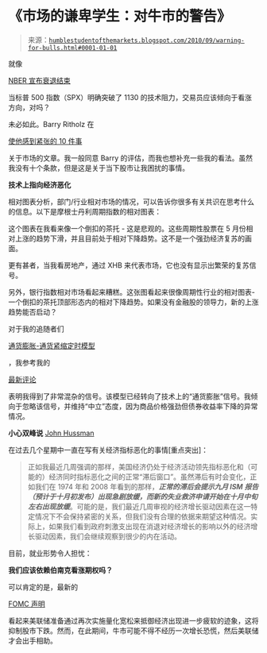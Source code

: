 <!--yml

category: 未分类

日期：2024-05-18 04:36:10

-->

# 《市场的谦卑学生：对牛市的警告》

> 来源：[`humblestudentofthemarkets.blogspot.com/2010/09/warning-for-bulls.html#0001-01-01`](https://humblestudentofthemarkets.blogspot.com/2010/09/warning-for-bulls.html#0001-01-01)

就像

[NBER 宣布衰退结束](http://www.nber.org/cycles/sept2010.html)

当标普 500 指数（SPX）明确突破了 1130 的技术阻力，交易员应该倾向于看涨方向，对吗？

未必如此。Barry Ritholz 在

[使他感到紧张的 10 件事](http://www.ritholtz.com/blog/2010/09/10-things-making-me-nervous/)

关于市场的文章。我一般同意 Barry 的评估，而我也想补充一些我的看法。虽然我没有十个条款，但是这是关于当下股市让我困扰的事情。

**技术上指向经济恶化**

相对图表分析，部门/行业相对市场的情况，可以告诉你很多有关共识在思考什么的信息。以下是摩根士丹利周期指数的相对图表：

这个图表在我看来像一个倒扣的茶托 - 这是悲观的。这些周期性股票在 5 月份相对上涨的趋势下滑，并且目前处于相对下降趋势。这不是一个强劲经济复苏的画面。

更有甚者，当我看房地产，通过 XHB 来代表市场，它也没有显示出繁荣的复苏信号。

另外，银行指数相对市场看起来糟糕。这张图看起来很像周期性行业的相对图表-一个倒扣的茶托顶部形态内的相对下降趋势。如果没有金融股的领导力，新的上涨趋势能否启动？

对于我的追随者们

[通货膨胀-通货紧缩定时模型](http://www.qwestfunds.com/publications/newsletters_pdf/newsletter_november_2009.pdf)

，我参考我的

[最新评论](http://www.qwestfunds.com/publications/trend_watch_pdf/september_17_issue.pdf)

表明我得到了非常混杂的信号。该模型已经转向了技术上的“通货膨胀”信号。我倾向于忽略该信号，并维持“中立”态度，因为商品价格强劲但债券收益率下降的异常情况。

**小心双峰说** [John Hussman](http://www.hussmanfunds.com/wmc/wmc100920.htm)

在过去几个星期中一直在写有关经济指标恶化的事情[重点突出]：

> 正如我最近几周强调的那样，美国经济仍处于经济活动领先指标恶化和（可能的）经济同时指标恶化之间的正常“滞后窗口”。虽然滞后有时会变化，正如我们在 1974 年和 2008 年看到的那样，***正常的滞后会提示九月 ISM 报告（预计于十月初发布）出现急剧放缓，而新的失业救济申请开始在十月中旬左右出现放缓***。可能的是，我们最近几周审视的经济增长驱动因素在这一特定情况下不会保持紧密的关系，但我们没有合理的依据来期望这种情况。实际上，如果我们看到政府刺激支出现在消退对经济增长的影响以外的经济增长驱动因素，我们会继续观察到很少的内在活动。

目前，就业形势令人担忧：

**我们应该依赖伯南克看涨期权吗？**

可以肯定的是，最新的

[FOMC 声明](http://federalreserve.gov/newsevents/press/monetary/20100921a.htm)

看起来美联储准备通过再次实施量化宽松来抵御经济出现进一步疲软的迹象，这将抑制股市下跌。然而，在此期间，牛市可能不得不经历一次增长恐慌，然后美联储才会出手相助。
